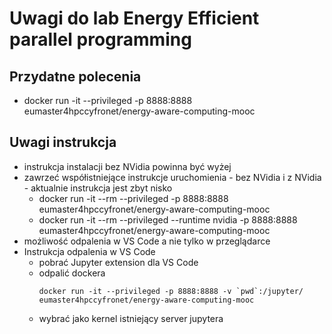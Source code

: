 # Uwagi do lab Energy Efficient parallel programming

## Przydatne polecenia

- docker run -it --privileged -p 8888:8888 eumaster4hpccyfronet/energy-aware-computing-mooc

## Uwagi instrukcja

- instrukcja instalacji bez NVidia powinna być wyżej
- zawrzeć współistniejące instrukcje uruchomienia - bez NVidia i z NVidia - aktualnie instrukcja jest zbyt nisko
    - docker run -it --rm --privileged -p 8888:8888 eumaster4hpccyfronet/energy-aware-computing-mooc
    - docker run -it --rm --privileged --runtime nvidia -p 8888:8888 eumaster4hpccyfronet/energy-aware-computing-mooc
- możliwość odpalenia w VS Code a nie tylko w przeglądarce
- Instrukcja odpalenia w VS Code
    - pobrać Jupyter extension dla VS Code
    - odpalić dockera 
        ```
        docker run -it --privileged -p 8888:8888 -v `pwd`:/jupyter/ eumaster4hpccyfronet/energy-aware-computing-mooc
        ```
    - wybrać jako kernel istniejący server jupytera
